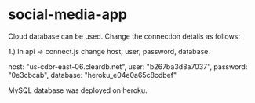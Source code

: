 ﻿# social-media-app
Cloud database can be used.
Change the connection details as follows:

1.) In api -> connect.js change host, user, password, database.

host: "us-cdbr-east-06.cleardb.net",
user: "b267ba3d8a7037",
password: "0e3cbcab",
database: "heroku_e04e0a65c8cdbef"

MySQL database was deployed on heroku.
